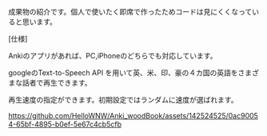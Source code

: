 成果物の紹介です。個人で使いたく即席で作ったためコードは見にくくなっていると思います。

[仕様]

Ankiのアプリがあれば、PC,iPhoneのどちらでも対応しています。

googleのText-to-Speech API を用いて英、米、印、豪の４カ国の英語をさまざまな話者で再生できます。

再生速度の指定ができます。初期設定ではランダムに速度が選ばれます。



 

https://github.com/HelloWNW/Anki_woodBook/assets/142524525/0ac90054-65bf-4895-b0ef-5e67c4cb5cfb

